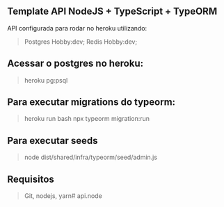## Template API NodeJS + TypeScript + TypeORM
API configurada para rodar no heroku utilizando:
> Postgres Hobby:dev;
> Redis Hobby:dev;

## Acessar o postgres no heroku:
> heroku pg:psql

## Para executar migrations do typeorm:
> heroku run bash
> npx typeorm migration:run

## Para executar seeds
>node dist/shared/infra/typeorm/seed/admin.js

## Requisitos
>Git, nodejs, yarn# api.node
